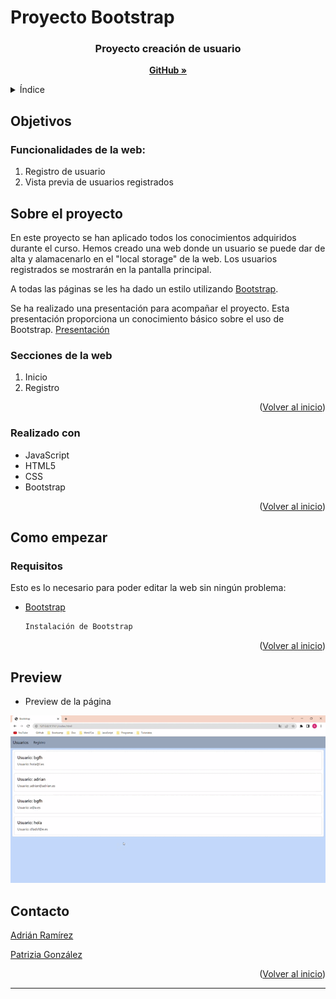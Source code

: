 # Proyecto Bootstrap

 <h3 align="center">Proyecto creación de usuario</h3>

  <p align="center">
    <a href="https://github.com/miguelherreravillanueva/Proyecto-React.SocialNetwork"><strong>GitHub »</strong></a>
    <br />
  </p>
</div>

<!-- TABLE OF CONTENTS -->
<details>
  <summary>Índice</summary>
  <ol>
        <li><a href="#Objetivos">Objetivos</a></li>
    <li>
      <a href="#Sobre el proyecto">Sobre el proyecto</a>
      <ul>
         <li><a href="#Realizado con">Realizado con</a></li>
      </ul>   
    </li>
    <li>
      <a href="#Como empezar">Como empezar</a>
      <ul>
        <li><a href="#Requisitos">Requisitos</a></li>
      </ul>
    </li>
    <li><a href="#Contacto">Contacto</a></li>
  </ol>
</details>

<!-- ABOUT THE OBJECTIVES -->

## Objetivos

### Funcionalidades de la web:

<objectives>
  <ol>
    <li>Registro de usuario</li>
    <li>Vista previa de usuarios registrados</a></li>
</ol>
</objectives>

<!-- ABOUT THE PROJECT -->

## Sobre el proyecto

En este proyecto se han aplicado todos los conocimientos adquiridos durante el curso. Hemos creado una web donde un usuario se puede dar de alta y alamacenarlo en el "local storage" de la web. Los usuarios registrados se mostrarán en la pantalla principal.

A todas las páginas se les ha dado un estilo utilizando <a href="https://getbootstrap.com/">Bootstrap</a>.

Se ha realizado una presentación para acompañar el proyecto. Esta presentación proporciona un conocimiento básico sobre el uso de Bootstrap.
<a href="https://www.canva.com/design/DAFlIZAKHN4/8JdSRT9e6LmPz0ys5fWgLw/view?utm_content=DAFlIZAKHN4&utm_campaign=designshare&utm_medium=link&utm_source=publishsharelink">Presentación</a>

### Secciones de la web

<views>
 
  <ol>
    <li>Inicio</a></li>
    <li>Registro</a></li>
  </ol>
</views>

<p align="right">(<a href="#readme-top">Volver al inicio</a>)</p>

### Realizado con

- JavaScript
- HTML5
- CSS
- Bootstrap

<p align="right">(<a href="#readme-top">Volver al inicio</a>)</p>

<!-- GETTING STARTED -->

## Como empezar

### Requisitos

Esto es lo necesario para poder editar la web sin ningún problema:

- <a href="https://getbootstrap.com/docs/3.4/getting-started/"> Bootstrap</a>
  ```sh
  Instalación de Bootstrap
  ```

<p align="right">(<a href="#readme-top">Volver al inicio</a>)</p>

<!-- PREVIEW -->

## Preview

- Preview de la página

![foto](assets/gif/Web%20gif.gif)

<!-- CONTACT -->

## Contacto
<a href="https://github.com/AdrianRgGit?tab=repositories">Adrián Ramírez</a>

<a href="https://github.com/patrigarcia?tab=repositories">Patrizia González</a>

<p align="right">(<a href="#readme-top">Volver al inicio</a>)</p>

---

<!-- MARKDOWN LINKS & IMAGES -->
<!-- https://www.markdownguide.org/basic-syntax/#reference-style-links -->

[linkedin-shield]: https://img.shields.io/badge/-LinkedIn-black.svg?style=for-the-badge&logo=linkedin&colorB=555
[linkedin-url]: https://linkedin.com/in/sergiocano-dev
[product-screenshot]: images/screenshot.png
[Next.js]: https://img.shields.io/badge/next.js-000000?style=for-the-badge&logo=nextdotjs&logoColor=white
[Next-url]: https://nextjs.org/
[React.js]: https://img.shields.io/badge/React-20232A?style=for-the-badge&logo=react&logoColor=61DAFB
[React-url]: https://reactjs.org/
[Vue.js]: https://img.shields.io/badge/Vue.js-35495E?style=for-the-badge&logo=vuedotjs&logoColor=4FC08D
[Vue-url]: https://vuejs.org/
[Angular.io]: https://img.shields.io/badge/Angular-DD0031?style=for-the-badge&logo=angular&logoColor=white
[Angular-url]: https://angular.io/
[JWT]: https://img.shields.io/badge/JWT-black?style=for-the-badge&logo=JSON%20web%20tokens
[JWT-url]: https://jwt.io/
[Vercel]: https://img.shields.io/badge/vercel-%23000000.svg?style=for-the-badge&logo=vercel&logoColor=white
[Vercel-url]: https://vercel.com/
[MongoDB]: https://img.shields.io/badge/MongoDB-%234ea94b.svg?style=for-the-badge&logo=mongodb&logoColor=white
[MongoDB-url]: https://www.mongodb.com/es
[Express.js]: https://img.shields.io/badge/express.js-%23404d59.svg?style=for-the-badge&logo=express&logoColor=%2361DAFB
[Express.js-url]: https://expressjs.com/
[Node.JS]: https://img.shields.io/badge/node.js-6DA55F?style=for-the-badge&logo=node.js&logoColor=white
[Node.JS-url]: https://nodejs.org/en/
[SASS]: https://img.shields.io/badge/SASS-pink?style=for-the-badge&logo=SASS&logoColor=white
[SASS-url]: https://sass-lang.com/
[React]: https://img.shields.io/badge/React-219ebc?style=for-the-badge&logo=React&typoColor=fedcba&logoColor=white
[React-url]: https://es.reactjs.org/
[Postman]: https://img.shields.io/badge/Postman-FF6C37?style=for-the-badge&logo=postman&logoColor=white
[Postman-url]: https://www.postman.com/
